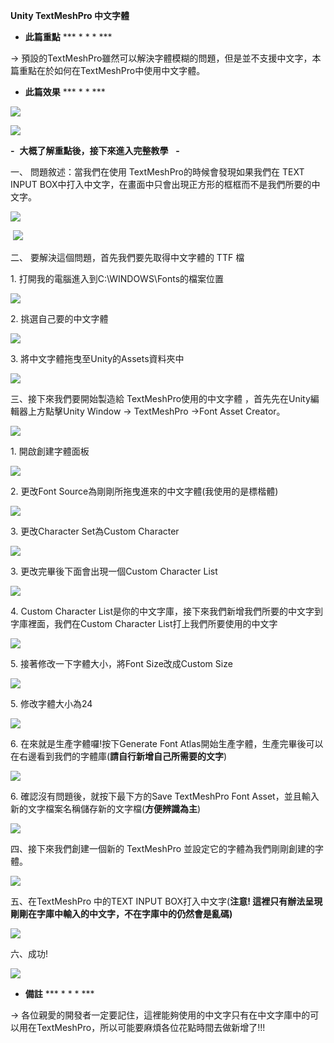 **Unity TextMeshPro 中文字體**

- **此篇重點** *** * * * ***

→ 預設的TextMeshPro雖然可以解決字體模糊的問題，但是並不支援中文字，本篇重點在於如何在TextMeshPro中使用中文字體。

- **此篇效果** *** * * *** 

![](https://pic.pimg.tw/cindyalex/1536978990-481581325.png)

![](https://pic.pimg.tw/cindyalex/1536979141-2212306147.png)

**-**  **大概了解重點後，接下來進入完整教學**   **-**

一、 問題敘述：當我們在使用 TextMeshPro的時候會發現如果我們在 TEXT INPUT BOX中打入中文字，在畫面中只會出現正方形的框框而不是我們所要的中文字。

![](https://pic.pimg.tw/cindyalex/1536979401-1927827033.png)

 ![](https://pic.pimg.tw/cindyalex/1536978990-481581325.png)

  
  
二、 要解決這個問題，首先我們要先取得中文字體的 TTF 檔

1. 打開我的電腦進入到C:\WINDOWS\Fonts的檔案位置

![](https://pic.pimg.tw/cindyalex/1536979670-2148680551.png)

2. 挑選自己要的中文字體

![](https://pic.pimg.tw/cindyalex/1536979728-2391315620_n.png)

3. 將中文字體拖曳至Unity的Assets資料夾中

![](https://pic.pimg.tw/cindyalex/1536979849-2249941503.png)

三、接下來我們要開始製造給 TextMeshPro使用的中文字體 ，首先先在Unity編輯器上方點擊Unity Window → TextMeshPro →Font Asset Creator。

![](https://pic.pimg.tw/cindyalex/1536980248-641436857_n.png)

1. 開啟創建字體面板

![](https://pic.pimg.tw/cindyalex/1536980989-1114301934.png)

2. 更改Font Source為剛剛所拖曳進來的中文字體(我使用的是標楷體)

![](https://pic.pimg.tw/cindyalex/1536981100-2312462108.png)

3. 更改Character Set為Custom Character

![](https://pic.pimg.tw/cindyalex/1536981161-2639848231.png)

3. 更改完畢後下面會出現一個Custom Character List

![](https://pic.pimg.tw/cindyalex/1536981278-2956516555.png)

4. Custom Character List是你的中文字庫，接下來我們新增我們所要的中文字到字庫裡面，我們在Custom Character List打上我們所要使用的中文字

![](https://pic.pimg.tw/cindyalex/1536981380-417954095.png)

5. 接著修改一下字體大小，將Font Size改成Custom Size

![](https://pic.pimg.tw/cindyalex/1536981671-3932887372.png)

5. 修改字體大小為24

![](https://pic.pimg.tw/cindyalex/1536981756-1816573502.png)

6. 在來就是生產字體囉!按下Generate Font Atlas開始生產字體，生產完畢後可以在右邊看到我們的字體庫(**請自行新增自己所需要的文字**)

![](https://pic.pimg.tw/cindyalex/1536982119-680875444_n.png)

6. 確認沒有問題後，就按下最下方的Save TextMeshPro Font Asset，並且輸入新的文字檔案名稱儲存新的文字檔(**方便辨識為主**)

![](https://pic.pimg.tw/cindyalex/1536982284-3638661483_n.png)

四、接下來我們創建一個新的 TextMeshPro 並設定它的字體為我們剛剛創建的字體。

![](https://pic.pimg.tw/cindyalex/1536982419-17780605.png)

五、在TextMeshPro 中的TEXT INPUT BOX打入中文字(**注意! 這裡只有辦法呈現剛剛在字庫中輸入的中文字，不在字庫中的仍然會是亂碼)**

![](https://pic.pimg.tw/cindyalex/1536982595-3501150273.png)

六、成功!

![](https://pic.pimg.tw/cindyalex/1536982653-3156449176.png)

- **備註** *** * * * ***

→ 各位親愛的開發者一定要記住，這裡能夠使用的中文字只有在中文字庫中的可以用在TextMeshPro，所以可能要麻煩各位花點時間去做新增了!!!